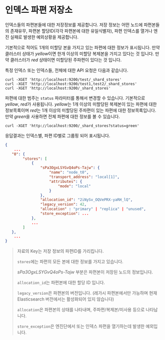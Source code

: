 # 인덱스 파편 저장소
인덱스들의 파편본들에 대한 저장정보를 제공합니다. 저장 정보는 어떤 노드에 파편본들의 존재유무, 파편본 할당ID(각각 파편본에 대한 유일식별자), 파편 인덱스를 열거나 엔진 실패로 발생한 예외상황을 제공합니다.

기본적으로 적어도 1개의 미할당 본을 가지고 있는 파편에 대한 정보가 표시됩니다. 만약 클러스터 상태가 *yellow*이면 한개 이상의 미할당 복제본을 가지고 있다는 것 입니다. 만약 클러스터가 *red* 상태이면 미할당된 주파편이 있다는 것 입니다.

특정 인덱스 또는 인덱스들, 전체에 대한 API 요청은 다음과 같습니다.
```
curl -XGET 'http://localhost:9200/test/_shard_stores'
curl -XGET 'http://localhost:9200/test1,test2/_shard_stores'
curl -XGET 'http://localhost:9200/_shard_stores'
```
파편에 대한 범주는 ```status``` 파라미터를 통해서 변경할 수 있습니다. 기본적으로 *yellow*, *red*가 사용됩니다. *yellow*는 1개 이상의 미할당된 복제본이 있는 파편에 대한 정보목록이며 *red*는 1개 이상의 미할당된 주파편이 있는 파편에 대한 정보목록입니다. 만약 *green*을 사용하면 전체 파편에 대한 정보를 볼 수 있습니다.
```
curl -XGET 'http://localhost:9200/_shard_stores?status=green'
```
응답결과는 인덱스별, 파편 ID별로 그룹핑 되어 표시됩니다.
```json
{
    ...
   "0": { 
        "stores": [ 
            {
                "sPa3OgxLSYGvQ4oPs-Tajw": { 
                    "name": "node_t0",
                    "transport_address": "local[1]",
                    "attributes": {
                        "mode": "local"
                    }
                },
                "allocation_id": "2iNySv_OQVePRX-yaRH_lQ", 
                "legacy_version": 42, 
                "allocation" : "primary" | "replica" | "unused", 
                "store_exception": ... 
            },
            ...
        ]
   },
    ...
}
```
> 자료의 Key는 저장 정보의 파편ID를 가리킵니다.
> 
> ```stores```에는 파편의 모든 본에 대한 정보를 가지고 있습니다.
>
> *sPa3OgxLSYGvQ4oPs-Tajw* 부분은 파편본이 저장된 노드의 정보입니다.
> 
> ```allocation_id```는 파편본에 대한 할당 ID 입니다.
> 
> ```legacy_version```은 파편본의 버전입니다. (레가시 파편본에서만 가능하며 현재 Elasticsearch 버전에서는 활성화되어 있지 않습니다)
> 
> ```allocation```은 파편본의 상태를 나타내며, 주파편/복제본/미사용 등으로 나타납니다.
> 
> ```store_exception```은 엔진단에서 또는 인덱스 파편을 열기하는데 발생한 예외입니다.
